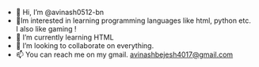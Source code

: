- 👋 Hi, I’m @avinash0512-bn
- 👀Im interested in learning programming languages like html, python etc. I also like gaming !
- 🌱 I’m currently learning HTML
- 💞️ I’m looking to collaborate on everything.
- 📫 You can reach me on my gmail. avinashbejesh4017@gmail.com

<!---
avinash0512-bn/avinash0512-bn is a ✨ special ✨ repository because its `README.md` (this file) appears on your GitHub profile.
You can click the Preview link to take a look at your changes.
--->
